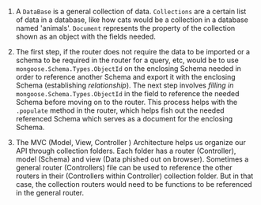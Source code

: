 1. A `DataBase` is a general collection of data. `Collections` are a certain list of data in a database, like how cats would be a collection in a database named 'animals'. `Document` represents the property of the collection shown as an object with the fields needed.

2. The first step, if the router does not require the data to be imported or a schema to be required in the router for a query, etc, would be to use `mongoose.Schema.Types.ObjectId` on the enclosing Schema needed in order to reference another Schema and export it with the enclosing Schema (establishing _relationship_). The next step involves _filling in_ `mongoose.Schema.Types.ObjectId` in the field to reference the needed Schema before moving on to the router. This process helps with the `.populate` method in the router, which helps fish out the needed referenced Schema which serves as a document for the enclosing Schema. 

3. The MVC (Model, View, Controller ) Architecture helps us organize our API through collection folders. Each folder has a router (Controller), model (Schema) and view (Data phished out on browser). Sometimes a general router (Controllers) file can be used to reference the other routers in their (Controllers within Controller) collection folder. But in that case, the collection routers would need to be functions to be referenced in the general router.